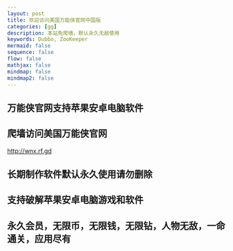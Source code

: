 ```yaml
---
layout: post
title: 欢迎访问美国万能侠官网中国版
categories: [gg]
description: 本站免爬墙，默认永久无敌使用
keywords: Dubbo, ZooKeeper
mermaid: false
sequence: false
flow: false
mathjax: false
mindmap: false
mindmap2: false
---
```

##  万能侠官网支持苹果安卓电脑软件

##  爬墙访问美国万能侠官网
http://wnx.rf.gd


##  长期制作软件默认永久使用请勿删除

##  支持破解苹果安卓电脑游戏和软件

##  永久会员，无限币，无限钱，无限钻，人物无敌，一命通关，应用尽有